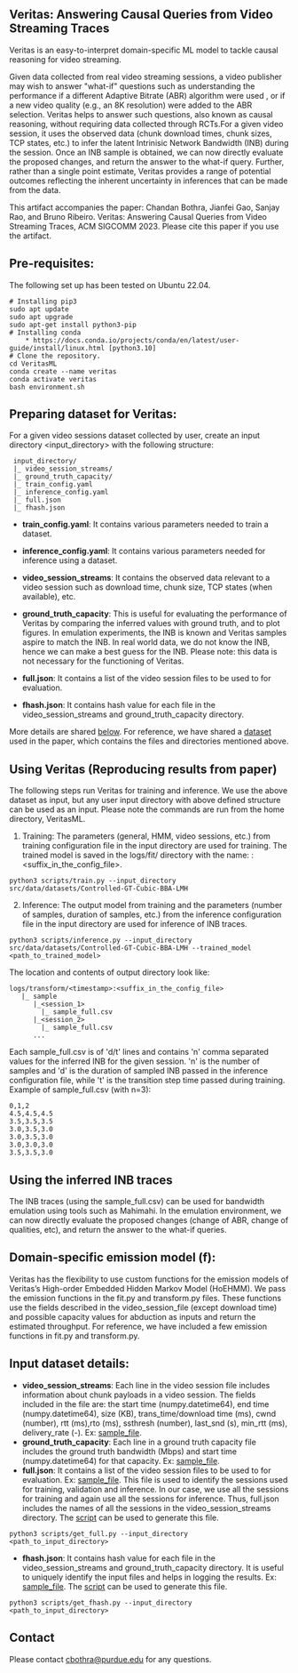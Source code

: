 ## Veritas: Answering Causal Queries from Video Streaming Traces

Veritas is an easy-to-interpret domain-specific ML model to tackle causal reasoning for video streaming.

Given data collected from real video streaming sessions, a video publisher may wish to answer "what-if" questions such as 
understanding the performance if a different Adaptive Bitrate (ABR) algorithm were used , or if a new video quality 
(e.g., an 8K resolution) were added to the ABR selection. Veritas helps to answer such questions, also known as causal reasoning, 
without requiring data collected through RCTs.For a given video session, it uses the observed data (chunk download times, chunk 
sizes, TCP states, etc.) to infer the latent Intrinisic Network Bandwidth (INB) during the session.  Once an INB sample is 
obtained, we can now directly evaluate the proposed changes, and return the answer to the what-if query. Further, rather 
than a single point estimate, Veritas provides a range of potential outcomes reflecting the inherent uncertainty in inferences 
that can be made from the data.

This artifact accompanies the paper: Chandan Bothra, Jianfei Gao, Sanjay Rao, and Bruno Ribeiro. Veritas: Answering Causal Queries from Video Streaming Traces, ACM SIGCOMM 2023. Please cite this paper if you use the artifact.

## Pre-requisites:

The following set up has been tested on Ubuntu 22.04.
```
# Installing pip3
sudo apt update
sudo apt upgrade
sudo apt-get install python3-pip 
# Installing conda
    * https://docs.conda.io/projects/conda/en/latest/user-guide/install/linux.html [python3.10]
# Clone the repository.
cd VeritasML
conda create --name veritas
conda activate veritas
bash environment.sh
```

## Preparing dataset for Veritas:

For a given video sessions dataset collected by user, create an input directory <input_directory> with the following structure:
   ```
    input_directory/
    |_ video_session_streams/
    |_ ground_truth_capacity/
    |_ train_config.yaml
    |_ inference_config.yaml
    |_ full.json
    |_ fhash.json

   ```
 - **train_config.yaml**: It contains various parameters needed to train a dataset.
 - **inference_config.yaml**: It contains various parameters needed for inference using a dataset.

 - **video_session_streams**: It contains the observed data relevant to a video session such as download time, 
 chunk size, TCP states (when available), etc.
 - **ground_truth_capacity**: This is useful for evaluating the performance of Veritas by comparing the inferred values 
 with ground truth, and to plot figures. In emulation experiments, the INB is known and Veritas samples aspire to match 
 the INB. In real world data, we do not know the INB, hence we can make a best guess for the INB. Please note: 
 this data is not necessary for the functioning of Veritas.
 - **full.json**: It contains a list of the video session files to be used to for evaluation.
 - **fhash.json**: It contains hash value for each file in the video_session_streams and ground_truth_capacity directory.

More details are shared [below](#input-dataset-details). For reference, we have shared a [dataset](./src/data/datasets/Controlled-GT-Cubic-BBA-LMH) used in the paper, which contains the files and directories mentioned above.


## Using Veritas (Reproducing results from paper)
The following steps run Veritas for training and inference. We use the above dataset as input, but any user input directory with above defined structure can be used as an input. Please note the commands are run from the home directory, VeritasML. 

1. Training: The parameters (general, HMM, video sessions, etc.) from training configuration file in the input directory are used for training. The trained model is saved in the logs/fit/ directory with the name: <timestamp>:<suffix_in_the_config_file>.
```
python3 scripts/train.py --input_directory src/data/datasets/Controlled-GT-Cubic-BBA-LMH
```
2. Inference: The output model from training and the parameters (number of samples, duration of samples, etc.) from the inference configuration file in the input directory are used for inference of INB traces.
```
python3 scripts/inference.py --input_directory src/data/datasets/Controlled-GT-Cubic-BBA-LMH --trained_model <path_to_trained_model>
```
The location and contents of output directory look like:
```
logs/transform/<timestamp>:<suffix_in_the_config_file>
   |_ sample
      |_<session_1>
        |_ sample_full.csv
      |_<session_2>
        |_ sample_full.csv
      ...
```
Each sample_full.csv is of 'd/t' lines and contains 'n' comma separated values for the inferred INB for the given 
session. 'n' is the number of samples and 'd' is the duration of sampled INB passed in the inference configuration 
file, while 't' is the transition step time passed during training. Example of sample_full.csv (with n=3):
```
0,1,2
4.5,4.5,4.5
3.5,3.5,3.5
3.0,3.5,3.0
3.0,3.5,3.0
3.0,3.0,3.0
3.5,3.5,3.0
```
## Using the inferred INB traces
The INB traces (using the sample_full.csv) can be used for bandwidth emulation using tools such as Mahimahi. In the emulation environment, we can now directly evaluate the proposed changes (change of ABR, change of qualities, etc), and return the answer to the what-if queries.

## Domain-specific emission model (f):	   
Veritas has the flexibility to use custom functions for the emission models of Veritas’s High-order Embedded Hidden Markov Model (HoEHMM). We pass the emission functions in the fit.py and transform.py files. These functions use the fields described in the video_session_file (except download time) and 
possible capacity values for abduction as inputs and return the estimated throughput. For reference, we have included a few emission functions in fit.py and transform.py.

## Input dataset details:
- **video_session_streams**: Each line in the video session file includes information about chunk payloads in a video session. The fields included in the file are: the start time (numpy.datetime64), end time (numpy.datetime64), size (KB), trans_time/download time (ms), cwnd (number), rtt (ms),rto (ms), ssthresh (number), last_snd (s), min_rtt (ms), delivery_rate (-). Ex: [sample_file](./src/data/datasets/Controlled-GT-Cubic-BBA-LMH/video_session_streams/fake_trace_10013_http---edition.cnn.com_76823454_cbs_6).
- **ground_truth_capacity**: Each line in a ground truth capacity file includes the ground truth bandwidth (Mbps) and start time (numpy.datetime64) for that capacity. Ex: [sample_file](./src/data/datasets/Controlled-GT-Cubic-BBA-LMH/ground_truth_capacity/fake_trace_10013_http---edition.cnn.com_76823454_cbs_6).
- **full.json**: It contains a list of the video session files to be used to for evaluation. Ex: [sample_file](./src/data/datasets/Controlled-GT-Cubic-BBA-LMH/full.json). This file is used to identify the sessions used for training, validation and inference. In our case, we use all the sessions for training and again 
use all the sessions for inference. Thus, full.json includes the names of all the sessions in the video_session_streams directory. The [script](./scripts/get_full.py) can be used to generate this file.
```
python3 scripts/get_full.py --input_directory <path_to_input_directory>
```
- **fhash.json**: It contains hash value for each file in the video_session_streams and ground_truth_capacity directory. It is useful to uniquely identify the input files and helps in logging the results. Ex: [sample_file](./src/data/datasets/Controlled-GT-Cubic-BBA-LMH/fhash.json). The [script](./scripts/get_fhash.py) can be used to generate this file.
```
python3 scripts/get_fhash.py --input_directory <path_to_input_directory>
```
## Contact
Please contact cbothra@purdue.edu for any questions.
   
   
